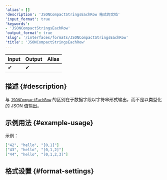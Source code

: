 ```yaml
---
'alias': []
'description': 'JSONCompactStringsEachRow 格式的文档'
'input_format': true
'keywords':
- 'JSONCompactStringsEachRow'
'output_format': true
'slug': '/interfaces/formats/JSONCompactStringsEachRow'
'title': 'JSONCompactStringsEachRow'
---
```


| Input | Output | Alias |
|-------|--------|-------|
| ✔     | ✔      |       |

## 描述 {#description}

与 [`JSONCompactEachRow`](./JSONCompactEachRow.md) 的区别在于数据字段以字符串形式输出，而不是以类型化的 JSON 值输出。

## 示例用法 {#example-usage}

示例：

```json
["42", "hello", "[0,1]"]
["43", "hello", "[0,1,2]"]
["44", "hello", "[0,1,2,3]"]
```

## 格式设置 {#format-settings}
